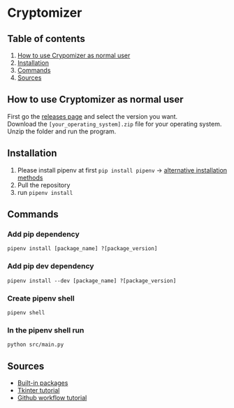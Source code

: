 # Cryptomizer

## Table of contents
1. [How to use Crypomizer as normal user](#how-to-use-cryptomizer-as-normal-user)
2. [Installation](#installation)
2. [Commands](#commands)
3. [Sources](#sources)

## How to use Cryptomizer as normal user
First go the [releases page](https://github.com/richard-llmnn/cryptomizer/releases) and select the version you want.  
Download the `[your_operating_system].zip` file for your operating system.  
Unzip the folder and run the program.

## Installation
1. Please install pipenv at first `pip install pipenv` -> [alternative installation methods](https://pypi.org/project/pipenv/)
2. Pull the repository
3. run `pipenv install`

## Commands
### Add pip dependency
```
pipenv install [package_name] ?[package_version]
```

### Add pip dev dependency
```
pipenv install --dev [package_name] ?[package_version]
```

### Create pipenv shell
```
pipenv shell
```

### In the pipenv shell run
```
python src/main.py
```

## Sources
- [Built-in packages](https://docs.python.org/3/py-modindex.html)
- [Tkinter tutorial](https://blog.teclado.com/tkinters-grid-geometry-manager/)
- [Github workflow tutorial](https://www.ipswitch.com/blog/how-to-build-your-first-github-actions-workflow)
